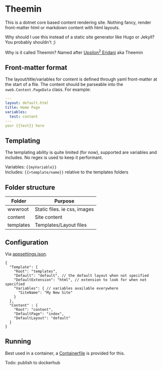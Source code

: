 # Theemin

This is a dotnet core based content rendering site.
Nothing fancy, render front-matter html or markdown content with html layouts.

Why should I use this instead of a static site generator like Hugo or Jekyll? You probably shouldn't ;)

Why is it called Theemin? Named after [Upsilon<sup>2</sup> Eridani](https://en.wikipedia.org/wiki/Upsilon2_Eridani) aka Theemin

## Front-matter format

The layout/title/variables for content is defined through yaml front-matter at the start of a file.
The content should be parseable into the `xweb.Content.PageData` class.
For example:

```yaml
---
layout: default.html 
title: Home Page
variables:
  test: content
---
your {{test}} here
```

## Templating

The templating ability is quite limited (for now), supported are variables and includes.
No regex is used to keep it performant.

Variables: `{{myVariable}}`  
Includes: `{{>template/name}}` relative to the templates folders

## Folder structure

| Folder    | Purpose                      |
|-----------|------------------------------|
| wwwroot   | Static files. ie css, images |
| content   | Site content                 |
| templates | Templates/Layout files       |

## Configuration

Via [appsettings.json](xweb/appsettings.json).

```json5
{
  "Template": {
    "Root": "templates",
    "Default": "default", // the default layout when not specified
    "DefaultExtension": "html", // extension to look for when not specified
    "Variables": { // variables available everywhere
      "SiteName": "My New Site"
    }
  },
  "Content" : {
    "Root": "content",
    "DefaultPage": "index",
    "DefaultLayout": "default"
  }
}
```

## Running

Best used in a container, a [Containerfile](Containerfile) is provided for this.

Todo: publish to dockerhub